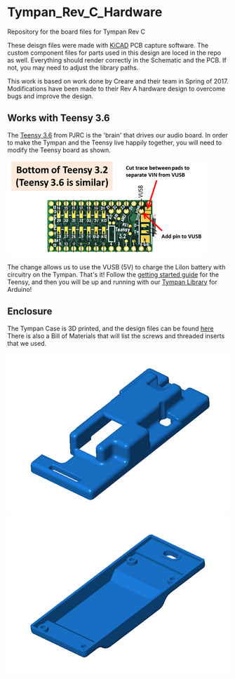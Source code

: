 # Tympan_Rev_C_Hardware
Repository for the board files for Tympan Rev C


These deisgn files were made with [KiCAD](http://kicad-pcb.org/) PCB capture software. The custom component files for parts used in this design are loced in the repo as well. Everything should render correctly in the Schematic and the PCB. If not, you may need to adjust the library paths. 

This work is based on work done by Creare and their team in Spring of 2017. Modifications have been made to their Rev A hardware design to overcome bugs and improve the design. 

## Works with Teensy 3.6
The [Teensy 3.6](https://www.pjrc.com/store/teensy36.html) from PJRC is the 'brain' that drives our audio board. In order to make the Tympan and the Teensy live happily together, you will need to modify the Teensy board as shown.

![Teensy_Mod](images/teensy_mod.png)

The change allows us to use the VUSB (5V) to charge the LiIon battery with circuitry on the Tympan. That's it! Follow the [getting started guide](https://www.pjrc.com/teensy/first_use.html) for the Teensy, and then you will be up and running with our [Tympan Library](https://github.com/Tympan/Tympan_Library) for Arduino!

## Enclosure
The Tympan Case is 3D printed, and the design files can be found [here](https://github.com/Tympan/Tympan_Rev_C_Hardware/tree/master/Enclosure) There is also a Bill of Materials that will list the screws and threaded inserts that we used. 

![Tympan Case Top](Enclosure/Top.png)
![Tympan Case Bottom](Enclosure/Bottom.png)